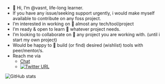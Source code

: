 - 👋 Hi, I’m @vasnt, life-long learner.
-  If you have any issue/seeking support urgently, i would make myself available to contribute on any foss project. 
-  I’m interested in working on  👀 almost any tech/tool/project
-  I’m ready & open to learn 🌱 whatever project needs.  
-  I’m looking to collaborate on 💞️ any project you are working with. (until i start my own project)
-  Would be happy to 💞️ build (or find) desired (wishlist) tools with peer/mentor/s.
- Reach me via
  *  [Chat](https://github.com/vasnt/vasnt/discussions/1) 
  * [![Twitter URL](https://img.shields.io/twitter/url/https/twitter.com/vasant01534171.svg?style=social&label=%20%40vasant01534171)](https://twitter.com/vasant01534171)


<!---
vasnt/vasnt is a ✨ special ✨ repository because its `README.md` (this file) appears on your GitHub profile.
You can click the Preview link to take a look at your changes. 📫
--->


![GitHub stats](https://github-readme-stats.vercel.app/api?username=vasnt&show_icons=true&theme=dark)
